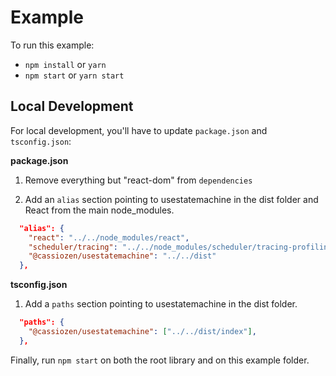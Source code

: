 # Example

To run this example:

- `npm install` or `yarn`
- `npm start` or `yarn start`

## Local Development

For local development, you'll have to update `package.json` and `tsconfig.json`:

**package.json**

1. Remove everything but "react-dom" from `dependencies`

2. Add an `alias` section pointing to usestatemachine in the dist folder and React from the main node_modules.

```json
  "alias": {
    "react": "../../node_modules/react",
    "scheduler/tracing": "../../node_modules/scheduler/tracing-profiling",
    "@cassiozen/usestatemachine": "../../dist"
  },
```

**tsconfig.json**

1. Add a `paths` section pointing to usestatemachine in the dist folder.

```json
  "paths": {
    "@cassiozen/usestatemachine": ["../../dist/index"],
  },
```


Finally, run `npm start` on both the root library and on this example folder.